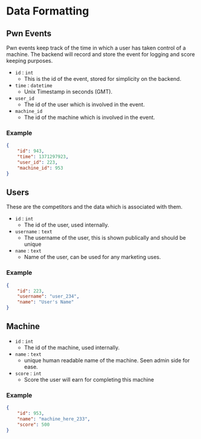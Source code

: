 # Data Formatting

## Pwn Events
Pwn events keep track of the time in which a user has taken control of a machine. The backend will record and store the event for logging and score keeping purposes.

- `id` : `int`
  - This is the id of the event, stored for simplicity on the backend.
- `time` : `datetime`
  - Unix Timestamp in seconds (GMT).
- `user_id`
  - The id of the user which is involved in the event.
- `machine_id`
  - The id of the machine which is involved in the event.

### Example
```json
{
    "id": 943,
    "time": 1371297923,
    "user_id": 223,
    "machine_id": 953
}
```

## Users
These are the competitors and the data which is associated with them.

- `id` : `int`
  - The id of the user, used internally.
- `username` : `text`
  - The username of the user, this is shown publically and should be unique
- `name` : `text`
  - Name of the user, can be used for any marketing uses.

### Example
```json
{
    "id": 223,
    "username": "user_234",
    "name": "User's Name"
}
```
## Machine

- `id` : `int`
  - The id of the machine, used internally.
- `name` : `text`
  - unique human readable name of the machine. Seen admin side for ease.
- `score` : `int`
  - Score the user will earn for completing this machine
 
### Example
```json
{
    "id": 953,
    "name": "machine_here_233",
    "score": 500
}
```
